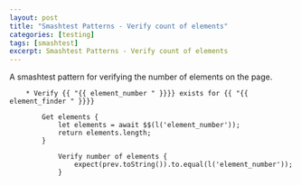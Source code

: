 ```yaml
---
layout: post
title: "Smashtest Patterns - Verify count of elements"
categories: [testing]
tags: [smashtest]
excerpt: Smashtest Patterns - Verify count of elements
---
```


A smashtest pattern for verifying the number of elements on the page.


```
    * Verify {{ "{{ element_number " }}}} exists for {{ "{{ element_finder " }}}}

        Get elements {
            let elements = await $$(l('element_number'));
            return elements.length;
        }

            Verify number of elements {
                expect(prev.toString()).to.equal(l('element_number'));
            }
```